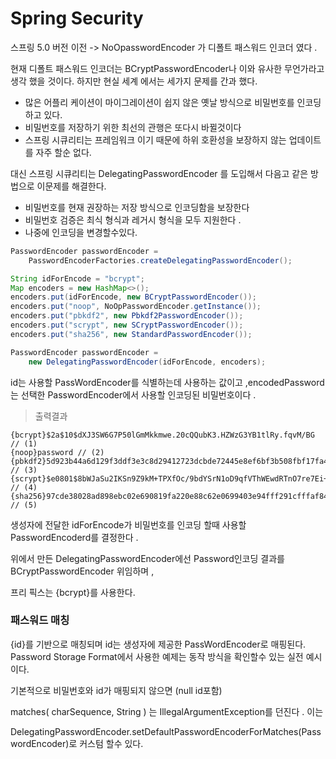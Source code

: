 # Spring Security

스프링 5.0 버전 이전 -> NoOpasswordEncoder 가 디폴트 패스워드 인코더 였다 .

현재 디폴트 패스워드 인코더는 BCryptPasswordEncoder나 이와 유사한 무언가라고 생각 했을 것이다. 하지만 현실 세계 에서는 세가지 문제를 간과 했다.

- 많은 어플리 케이션이 마이그레이션이 쉽지 않은 옛날 방식으로 비밀번호를 인코딩 하고 있다.
- 비밀번호를 저장하기 위한 최선의 관행은 또다시 바뀔것이다
- 스프링 시큐리티는 프레임워크 이기 때문에 하위 호환성을 보장하지 않는 업데이트를 자주 할순 없다.

대신 스프링 시큐리티는 DelegatingPasswordEncoder 를 도입해서 다음고 같은 방법으로 이문제를 해결한다.

- 비밀번호를 현재 권장하는 저장 방식으로 인코딩함을 보장한다
- 비밀번호 검증은 최식 형식과 레거시 형식을 모두 지원한다 .
- 나중에 인코딩을 변경할수있다.

```java
PasswordEncoder passwordEncoder =
    PasswordEncoderFactories.createDelegatingPasswordEncoder();
```

```java
String idForEncode = "bcrypt";
Map encoders = new HashMap<>();
encoders.put(idForEncode, new BCryptPasswordEncoder());
encoders.put("noop", NoOpPasswordEncoder.getInstance());
encoders.put("pbkdf2", new Pbkdf2PasswordEncoder());
encoders.put("scrypt", new SCryptPasswordEncoder());
encoders.put("sha256", new StandardPasswordEncoder());

PasswordEncoder passwordEncoder =
    new DelegatingPasswordEncoder(idForEncode, encoders);
```

id는 사용할 PassWordEncoder를 식별하는데 사용하는 값이고 ,encodedPassword는 선택한 PasswordEncoder에서 사용할 인코딩된 비밀번호이다 . 

> 출력결과 

```
{bcrypt}$2a$10$dXJ3SW6G7P50lGmMkkmwe.20cQQubK3.HZWzG3YB1tlRy.fqvM/BG // (1)
{noop}password // (2)
{pbkdf2}5d923b44a6d129f3ddf3e3c8d29412723dcbde72445e8ef6bf3b508fbf17fa4ed4d6b99ca763d8dc // (3)
{scrypt}$e0801$8bWJaSu2IKSn9Z9kM+TPXfOc/9bdYSrN1oD9qfVThWEwdRTnO7re7Ei+fUZRJ68k9lTyuTeUp4of4g24hHnazw==$OAOec05+bXxvuu/1qZ6NUR+xQYvYv7BeL1QxwRpY5Pc= // (4)
{sha256}97cde38028ad898ebc02e690819fa220e88c62e0699403e94fff291cfffaf8410849f27605abcbc0 // (5)
```

생성자에 전달한 idForEncode가 비밀번호를 인코딩 할때 사용할 PasswordEncoderd를 결정한다 .

위에서 만든 DelegatingPasswordEncoder에선 Password인코딩 결과를 BCryptPasswordEncoder 위임하며 ,

프리 픽스는 {bcrypt}를 사용한다.

### 패스워드 매칭

{id}를 기반으로 매칭되며 id는 생성자에 제공한 PassWordEncoder로 매핑된다. Password Storage Format에서 사용한 예제는 동작 방식을 확인할수 있는 실전 예시이다.

기본적으로 비밀번호와 id가 매핑되지 않으면 (null id포함) 

matches( charSequence, String ) 는 IllegalArgumentException를 던진다 . 이는

DelegatingPasswordEncoder.setDefaultPasswordEncoderForMatches(PasswordEncoder)로 커스텀 할수 있다.



